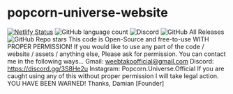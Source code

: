 # popcorn-universe-website
[![Netlify Status](https://api.netlify.com/api/v1/badges/26492133-d3ce-4e04-99da-0d160f8bb8e3/deploy-status)](https://app.netlify.com/sites/popcorn-universe/deploys)
![GitHub language count](https://img.shields.io/github/languages/count/Nexus-Elf/popcorn-universe-website?label=Languages%20Used%20Count&style=plastic)
![Discord](https://img.shields.io/discord/758804810291347466?label=Join%20Our%20Discord&style=plastic)
![GitHub All Releases](https://img.shields.io/github/downloads/Nexus-Elf/popcorn-universe-website/total?label=Downloads&style=plastic)
![GitHub Repo stars](https://img.shields.io/github/stars/Nexus-Elf/popcorn-universe-website?style=social)
This code is Open-Source and free-to-use WITH PROPER PERMISSION!
If you would like to use any part of the code / website / assets / anything else, Please ask for permission.
You can contact me in the following ways...
Gmail: weebtakoofficial@gmail.com
Discord: https://discord.gg/3S8He2u
Instagram: Popcorn.Universe.Official
If you are caught using any of this without proper permission I will take legal action.
YOU HAVE BEEN WARNED!
Thanks, Damian [Founder]
